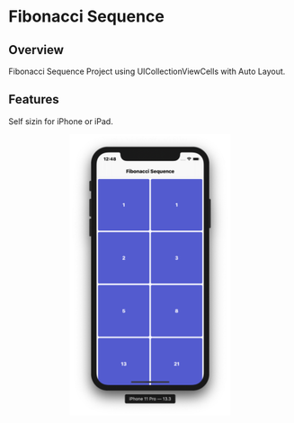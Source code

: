 # Fibonacci Sequence

## Overview
Fibonacci Sequence Project using UICollectionViewCells with Auto Layout.

## Features
Self sizin for iPhone or iPad.

<p align="center">
  <img height="500" src="/iOSFibonacciSequence.png">
</p>
